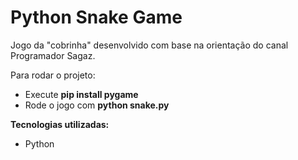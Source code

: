 # Python Snake Game
Jogo da "cobrinha" desenvolvido com base na orientação do canal Programador Sagaz.

Para rodar o projeto:
* Execute **pip install pygame**
* Rode o jogo com **python snake.py**

**Tecnologias utilizadas:**
* Python
